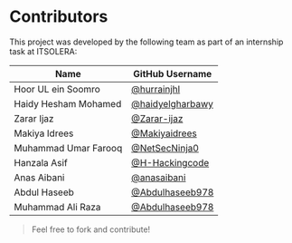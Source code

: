 # Contributors

This project was developed by the following team as part of an internship task at ITSOLERA:

| Name              | GitHub Username     |                       
|-------------------|----------------------|
| Hoor UL ein Soomro      | [@hurrainjhl](https://github.com/hurrainjhl) | 
| Haidy Hesham Mohamed    | [@haidyelgharbawy](https://github.com/haidyelgharbawy)   |
| Zarar Ijaz     | [@Zarar-ijaz](https://github.com/Zarar-ijaz)   | 
|Makiya Idrees       | [@Makiyaidrees](https://github.com/Makiyaidrees) |
| Muhammad Umar Farooq |  [@NetSecNinja0](https://github.com/NetSecNinja0) |
| Hanzala  Asif |  [@H-Hackingcode](https://github.com/H-Hackingcode) |
| Anas Aibani|  [@anasaibani](https://github.com/anasaibani) |
|Abdul Haseeb |  [@Abdulhaseeb978](https://github.com/Abdulhaseeb978) |
|Muhammad Ali Raza |  [@Abdulhaseeb978](https://github.com/Abdulhaseeb978) |






>  Feel free to fork and contribute!

